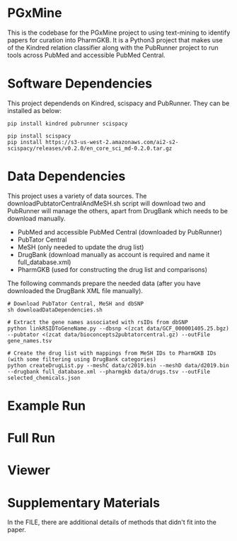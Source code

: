 # PGxMine

This is the codebase for the PGxMine project to using text-mining to identify papers for curation into PharmGKB. It is a Python3 project that makes use of the Kindred relation classifier along with the PubRunner project to run tools across PubMed and accessible PubMed Central.

# Software Dependencies

This project dependends on Kindred, scispacy and PubRunner. They can be installed as below:

```
pip install kindred pubrunner scispacy

pip install scispacy
pip install https://s3-us-west-2.amazonaws.com/ai2-s2-scispacy/releases/v0.2.0/en_core_sci_md-0.2.0.tar.gz
```

# Data Dependencies

This project uses a variety of data sources. The downloadPubtatorCentralAndMeSH.sh script will download two and PubRunner will manage the others, apart from DrugBank which needs to be download manually.

- PubMed and accessible PubMed Central (downloaded by PubRunner)
- PubTator Central
- MeSH (only needed to update the drug list)
- DrugBank (download manually as account is required and name it full_database.xml)
- PharmGKB (used for constructing the drug list and comparisons)

The following commands prepare the needed data (after you have downloaded the DrugBank XML file manually).

```
# Download PubTator Central, MeSH and dbSNP
sh downloadDataDependencies.sh

# Extract the gene names associated with rsIDs from dbSNP
python linkRSIDToGeneName.py --dbsnp <(zcat data/GCF_000001405.25.bgz) --pubtator <(zcat data/bioconcepts2pubtatorcentral.gz) --outFile gene_names.tsv

# Create the drug list with mappings from MeSH IDs to PharmGKB IDs (with some filtering using DrugBank categories)
python createDrugList.py --meshC data/c2019.bin --meshD data/d2019.bin --drugbank full_database.xml --pharmgkb data/drugs.tsv --outFile selected_chemicals.json
```

# Example Run

# Full Run

# Viewer

# Supplementary Materials

In the FILE, there are additional details of methods that didn't fit into the paper.

